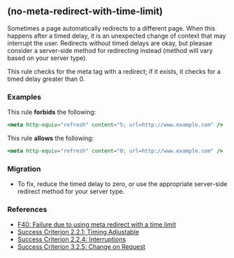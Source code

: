 ## (no-meta-redirect-with-time-limit)

Sometimes a page automatically redirects to a different page. When this happens after a timed delay, it is an unexpected change of context that may interrupt the user. Redirects without timed delays are okay, but pleasae consider a server-side method for redirecting instead (method will vary based on your server type).

This rule checks for the meta tag with a redirect; if it exists, it checks for a timed delay greater than 0.

### Examples

This rule **forbids** the following:

```hbs
<meta http-equiv="refresh" content="5; url=http://www.example.com" />
```

This rule **allows** the following:

```hbs
<meta http-equiv="refresh" content="0; url=http://www.example.com" />
```

### Migration

* To fix, reduce the timed delay to zero, or use the appropriate server-side redirect method for your server type.

### References

* [F40: Failure due to using meta redirect with a time limit](https://www.w3.org/WAI/WCAG21/Techniques/failures/F40)
* [Success Criterion 2.2.1: Timing Adjustable](https://www.w3.org/WAI/WCAG21/Understanding/timing-adjustable)
* [Success Criterion 2.2.4: Interruptions](https://www.w3.org/WAI/WCAG21/Understanding/interruptions)
* [Success Criterion 3.2.5: Change on Request](https://www.w3.org/WAI/WCAG21/Understanding/change-on-request)
